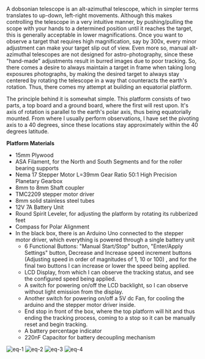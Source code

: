 A dobsonian telescope is an alt-azimuthal telescope, which in simpler terms translates to up-down, left-right movements. Although this makes controlling the telescope in a very intuitive manner, by pushing/pulling the scope with your hands to a determined position until it reaches the target, this is generally acceptable in lower magnifications. Once you want to observe a target that requires high magnification, say by 300x, every minor adjustment can make your target slip out of view.
Even more so, manual alt-azimuthal telescopes are not designed for astro-photography, since these "hand-made" adjustments result in burred images due to poor tracking. So, there comes a desire to always maintain a target in frame when taking long exposures photographs, by making the desired target to always stay centered by rotating the telescope in a way that counteracts the earth's rotation. Thus, there comes my attempt at building an equatorial platform.

The principle behind it is somewhat simple. This platform consists of two parts, a top board and a ground board, where the first will rest upon. It's axis of rotation is parallel to the earth's polar axis, thus being equatorially mounted. From where I usually perform observations, I have set the pivoting axis to a 40 degrees, since these locations stay approximately within the 40 degrees latitude.



**Platform Materials**
- 15mm Plywood
- ASA Filament, for the North and South Segments and for the roller bearing supports
- Nema 17 Stepper Motor L=39mm Gear Ratio 50:1 High Precision Planetary Gearbox
- 8mm to 8mm Shaft coupler
- TMC2209 stepper motor driver
- 8mm solid stainless steel tubes
- 12V 7A Battery Unit
- Round Spirit Leveler, for adjusting the platform by rotating its rubberized feet
- Compass for Polar Alignment
- In the black box, there is an Arduino Uno connected to the stepper motor driver, which everything is powered through a single battery unit
  - 6 Functional Buttons: "Manual Start/Stop" button, "Enter/Apply Settings" button, Decrease and Increase speed increment buttons (Adjusting speed in order of magnitudes of 1, 10 or 100) , and for the final two buttons I can increase or lower the speed being applied.
  - LCD Display, from which I can observe the tracking status, and see the configured speed being applied.
  - A switch for powering on/off the LCD backlight, so I can observe without light emission from the display.
  - Another switch for powering on/off a 5V dc Fan, for cooling the arduino and the stepper motor driver inside.
  - End stop in front of the box, where the top platform will hit and thus ending the tracking process, coming to a stop so it can be manually reset and begin tracking.
  - A battery percentage indicator
  - 220nF Capacitor for battery decoupling mechanism
 


![eq-1](https://github.com/user-attachments/assets/a33559cc-e56b-469a-b295-a68be322b457)
![eq-2](https://github.com/user-attachments/assets/86a68d73-5a15-4989-a44b-4606af4d21b3)
![eq-3](https://github.com/user-attachments/assets/52d116d9-d700-47d7-bc3d-88154c23ee43)
![eq-4](https://github.com/user-attachments/assets/6e2b6ee3-3794-4c23-90c6-80e23f9d329f)


